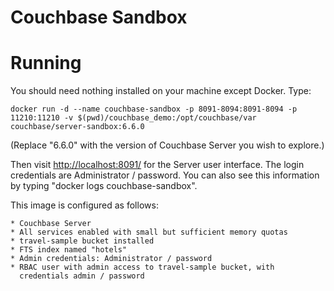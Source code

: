 Couchbase Sandbox
=================

# Running

You should need nothing installed on your machine except Docker. Type:

    docker run -d --name couchbase-sandbox -p 8091-8094:8091-8094 -p 11210:11210 -v $(pwd)/couchbase_demo:/opt/couchbase/var couchbase/server-sandbox:6.6.0

(Replace "6.6.0" with the version of Couchbase Server you wish to explore.)

Then visit [http://localhost:8091/](http://localhost:8091/) for the Server user interface. The login credentials are Administrator / password. You can also
see this information by typing "docker logs couchbase-sandbox".

This image is configured as follows:

    * Couchbase Server
    * All services enabled with small but sufficient memory quotas
    * travel-sample bucket installed
    * FTS index named "hotels"
    * Admin credentials: Administrator / password
    * RBAC user with admin access to travel-sample bucket, with
      credentials admin / password

